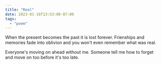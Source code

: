 ```yaml
---
title: "Real"
date: 2023-01-16T13:53:00-07:00
tags:
  - "poem"
---
```


When the present becomes the past it is lost forever.
Frienships and memories fade into oblivion
and you won't even remember what was real.

Everyone's moving on ahead without me.
Someone tell me how to forget and move on too
before it's too late.
